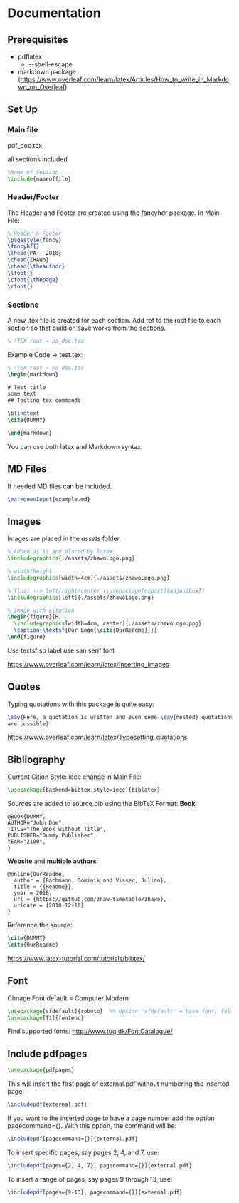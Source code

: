 # Documentation

## Prerequisites

- pdflatex
  - --shell-escape
- markdown package (https://www.overleaf.com/learn/latex/Articles/How_to_write_in_Markdown_on_Overleaf)

## Set Up

### Main file

pdf_doc.tex

all sections included

```latex
%Name of Section
\include{nameoffile}
```

### Header/Footer

The Header and Footer are created using the fancyhdr package.
In Main File:

```latex
% Header & Footer
\pagestyle{fancy}
\fancyhf{}
\lhead{PA - 2018}
\chead{ZHAWo}
\rhead{\theauthor}
\lfoot{}
\cfoot{\thepage}
\rfoot{}
```

### Sections

A new .tex file is created for each section.
Add ref to the root file to each section so that build on save works from the sections.

```latex
% !TEX root = pa_doc.tex
```

Example Code -> test.tex:

```latex
% !TEX root = pa_doc.tex
\begin{markdown}

# Test title
some text
## Testing tex commands

\blindtext
\cite{DUMMY}

\end{markdown}
```

You can use both latex and Markdown syntax.

## MD Files

If needed MD files can be included.

```latex
\markdownInput{example.md}
```

## Images

Images are placed in the _assets_ folder.

```latex
% Added as is and placed by latex
\includegraphics{./assets/zhawoLogo.png}

% width/height
\includegraphics[width=4cm]{./assets/zhawoLogo.png}

% float --> left/right/center (\usepackage[export]{adjustbox})
\includegraphics[left]{./assets/zhawoLogo.png}

% image with citation
\begin{figure}[H]
  \includegraphics[width=4cm, center]{./assets/zhawoLogo.png}
  \caption{\textsf{Our Logo{\cite{OurReadme}}}}
\end{figure}
```

Use textsf so label use san serif font

https://www.overleaf.com/learn/latex/Inserting_Images

## Quotes

Typing quotations with this package is quite easy:

```latex
\say{Here, a quotation is written and even some \say{nested} quotations
are possible}
```

https://www.overleaf.com/learn/latex/Typesetting_quotations

## Bibliography

Current Cition Style: ieee
change in Main File:

```latex
\usepackage[backend=bibtex,style=ieee]{biblatex}
```

Sources are added to source.bib using the BibTeX Format:
**Book**:

```
@BOOK{DUMMY,
AUTHOR="John Doe",
TITLE="The Book without Title",
PUBLISHER="Dummy Publisher",
YEAR="2100",
}
```

**Website** and **multiple authors**:

```
@online{OurReadme,
  author = {Bachmann, Dominik and Visser, Julian},
  title = {{Readme}},
  year = 2018,
  url = {https://github.com/zhaw-timetable/zhawo},
  urldate = {2018-12-10}
}
```

Reference the source:

```latex
\cite{DUMMY}
\cite{OurReadme}
```

https://www.latex-tutorial.com/tutorials/bibtex/

## Font

Chnage Font default = Computer Modern

```latex
\usepackage[sfdefault]{roboto}  %% Option 'sfdefault' = base font, fallback
\usepackage[T1]{fontenc}
```

Find supported fonts:
http://www.tug.dk/FontCatalogue/

## Include pdfpages

```latex
\usepackage{pdfpages}
```

This will insert the first page of external.pdf without numbering the inserted page.

```latex
\includepdf{external.pdf}
```

If you want to the inserted page to have a page number add the option pagecommand={}. With this option, the command will be:

```latex
\includepdf[pagecommand={}]{external.pdf}
```

To insert specific pages, say pages 2, 4, and 7, use:

```latex
\includepdf[pages={2, 4, 7}, pagecommand={}]{external.pdf}
```

To insert a range of pages, say pages 9 through 13, use:

```latex
\includepdf[pages={9-13}, pagecommand={}]{external.pdf}
```
